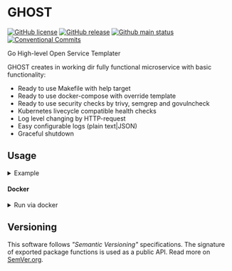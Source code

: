# GHOST
[![GitHub license][License img]][License src] [![GitHub release][Release img]][Release src] [![Github main status][Github main status badge]][Github main status src] [![Conventional Commits][Conventional commits badge]][Conventional commits src]

Go High-level Open Service Templater

GHOST creates in working dir fully functional microservice with basic functionality:

- Ready to use Makefile with help target
- Ready to use docker-compose with override template
- Ready to use security checks by trivy, semgrep and govulncheck
- Kubernetes livecycle compatible health checks
- Log level changing by HTTP-request
- Easy configurable logs (plain text|JSON)
- Graceful shutdown

## Usage

<details>
  <summary>Example</summary>

```shell
$ ghost -h
Usage: ghost [options...]

OPTIONS
  -d, --description        <string>    (default: Go microservice)                Project short description
  -g, --go-image           <string>    (default: nafigat0r/go:1.24.3)            Go docker image
  -c, --govulncheck-image  <string>    (default: nafigat0r/govulncheck:1.1.4)    Govulncheck docker image
  -h, --help                                                                     display this help message
  -l, --linter-image       <string>    (default: nafigat0r/golangci-lint:2.1.6)  Linter docker image
  -m, --module-name        <string>    (default: github.com/test/test)           Go module name
  -n, --name               <string>    (default: test)                           Project short name
  -t, --shutdown-timeout   <duration>  (default: 10s)                            Timeout for graceful shutdown
  -v, --version                                                                  display version
  -r, --with-rest          <bool>      (default: false)                          Add HTTP server with REST API functionality

ENVIRONMENT
  GHOST_DESCRIPTION        <string>    (default: Go microservice)                Project short description
  GHOST_GO_IMAGE           <string>    (default: nafigat0r/go:1.24.3)            Go docker image
  GHOST_GOVULNCHECK_IMAGE  <string>    (default: nafigat0r/govulncheck:1.1.4)    Govulncheck docker image
  GHOST_LINTER_IMAGE       <string>    (default: nafigat0r/golangci-lint:2.1.6)  Linter docker image
  GHOST_MODULE_NAME        <string>    (default: github.com/test/test)           Go module name
  GHOST_NAME               <string>    (default: test)                           Project short name
  GHOST_SHUTDOWN_TIMEOUT   <duration>  (default: 10s)                            Timeout for graceful shutdown
  GHOST_WITH_REST          <bool>      (default: false)                          Add HTTP server with REST API functionality
```
</details>

#### Docker

<details>
  <summary>Run via docker</summary>

```shell
docker run \
    -u $(id -u):$(id -g) --rm -ti \
    -v "$(pwd):/var/ghost" \
    nafigat0r/ghost --help
```
</details>

## Versioning
This software follows *"Semantic Versioning"* specifications. The signature of exported package functions is used
as a public API. Read more on [SemVer.org][semver src].


[License img]: https://img.shields.io/github/license/nafigator/ghost?color=teal
[License src]: https://www.tldrlegal.com/license/mit-license
[Release img]: https://img.shields.io/github/v/tag/nafigator/ghost?logo=github&color=teal&filter=!*/*
[Release src]: https://github.com/nafigator/ghost
[Github main status src]: https://github.com/nafigator/ghost/actions/workflows/go.yml?query=branch%3Amain
[Github main status badge]: https://github.com/nafigator/ghost/actions/workflows/go.yml/badge.svg?branch=main
[Conventional commits src]: https://conventionalcommits.org
[Conventional commits badge]: https://img.shields.io/badge/Conventional%20Commits-1.0.0-teal.svg
[semver src]: http://semver.org
